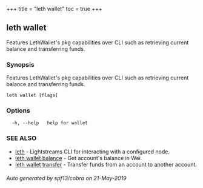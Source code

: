 +++
title = "leth wallet"
toc = true
+++
## leth wallet

Features LethWallet's pkg capabilities over CLI such as retrieving current balance and transferring funds.

### Synopsis

Features LethWallet's pkg capabilities over CLI such as retrieving current balance and transferring funds.

```
leth wallet [flags]
```

### Options

```
  -h, --help   help for wallet
```

### SEE ALSO

* [leth](/cli-docs/leth/)	 - Lightstreams CLI for interacting with a configured node.
* [leth wallet balance](/cli-docs/leth/wallet/balance/)	 - Get account's balance in Wei.
* [leth wallet transfer](/cli-docs/leth/wallet/transfer/)	 - Transfer funds from an account to another account.

###### Auto generated by spf13/cobra on 21-May-2019
